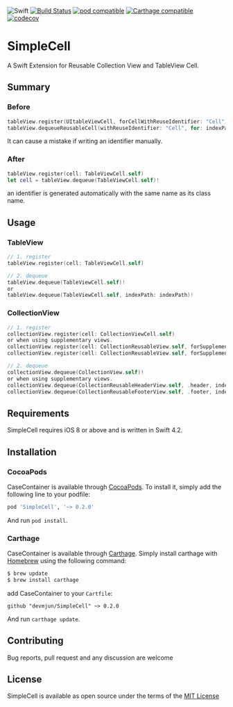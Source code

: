 ![Swift](https://img.shields.io/badge/Swift-4.2-orange.svg) [![Build Status](https://travis-ci.com/devmjun/SimpleCell.svg?branch=master)](https://travis-ci.com/devmjun/SimpleCell) [![pod compatible](https://img.shields.io/cocoapods/v/SimpleCell.svg?style=flat)](https://cocoapods.org/pods/SimpleCell) [![Carthage compatible](https://img.shields.io/badge/Carthage-compatible-4BC51D.svg?style=flat)](https://github.com/Carthage/Carthage) [![codecov](https://codecov.io/gh/devmjun/SimpleCell/branch/master/graph/badge.svg)](https://codecov.io/gh/devmjun/SimpleCell)

# SimpleCell

A Swift Extension for Reusable Collection View and TableView Cell.

## Summary

### Before 

```swift
tableView.register(UItableViewCell, forCellWithReuseIdentifier: "Cell")
tableView.dequeueReusableCell(withReuseIdentifier: "Cell", for: indexPath) as! UserCell
```

It can cause a mistake if writing an identifier manually.

### After

```swift
tableView.register(cell: TableViewCell.self)
let cell = tableView.dequeue(TableViewCell.self)!
```

an identifier is generated automatically with the same name as its class name.

## Usage

### TableView 

```swift
// 1. register
tableView.register(cell: TableViewCell.self)

// 2. dequeue 
tableView.dequeue(TableViewCell.self)! 
or
tableView.dequeue(TableViewCell.self, indexPath: indexPath)!
```

### CollectionView 

```swift
// 1. register
collectionView.register(cell: CollectionViewCell.self)
or when using supplementary views. 
collectionView.register(cell: CollectionReusableView.self, forSupplementaryViewOfKind: .header)
collectionView.register(cell: CollectionReusableView.self, forSupplementaryViewOfKind: .footer)

// 2. dequeue 
collectionView.dequeue(CollectionView.self)! 
or when using supplementary views. 
collectionView.dequeue(CollectionReusableHeaderView.self, .header, indexPath: indexPath)!
collectionView.dequeue(CollectionReusableFooterView.self, .footer, indexPath: indexPath)!
```

## Requirements 

SimpleCell requires iOS 8 or above and is written in Swift 4.2.

## Installation

### CocoaPods
CaseContainer is available through [CocoaPods](http://cocoapods.org). To install it, simply add the following line to your podfile: 

```ruby
pod 'SimpleCell', '~> 0.2.0'
```

And run  `pod install`. 

### Carthage

CaseContainer is available through [Carthage](https://github.com/Carthage/Carthage). Simply install carthage with [Homebrew](https://brew.sh/) using the following command: 

```bash
$ brew update
$ brew install carthage
```

add CaseContainer to your `Cartfile`: 

```ogdl
github "devmjun/SimpleCell" ~> 0.2.0
```

And run `carthage update`.

## Contributing

Bug reports, pull request and any discussion are welcome

## License 

SimpleCell is available as open source under the terms of the [MIT License](https://opensource.org/licenses/MIT)